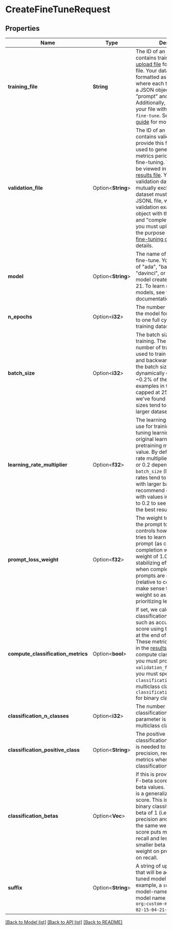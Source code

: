 # CreateFineTuneRequest

## Properties

Name | Type | Description | Notes
------------ | ------------- | ------------- | -------------
**training_file** | **String** | The ID of an uploaded file that contains training data.  See [upload file](/docs/api-reference/files/upload) for how to upload a file.  Your dataset must be formatted as a JSONL file, where each training example is a JSON object with the keys \"prompt\" and \"completion\". Additionally, you must upload your file with the purpose `fine-tune`.  See the [fine-tuning guide](/docs/guides/fine-tuning/creating-training-data) for more details.  | 
**validation_file** | Option<**String**> | The ID of an uploaded file that contains validation data.  If you provide this file, the data is used to generate validation metrics periodically during fine-tuning. These metrics can be viewed in the [fine-tuning results file](/docs/guides/fine-tuning/analyzing-your-fine-tuned-model). Your train and validation data should be mutually exclusive.  Your dataset must be formatted as a JSONL file, where each validation example is a JSON object with the keys \"prompt\" and \"completion\". Additionally, you must upload your file with the purpose `fine-tune`.  See the [fine-tuning guide](/docs/guides/fine-tuning/creating-training-data) for more details.  | [optional]
**model** | Option<**String**> | The name of the base model to fine-tune. You can select one of \"ada\", \"babbage\", \"curie\", \"davinci\", or a fine-tuned model created after 2022-04-21. To learn more about these models, see the [Models](https://platform.openai.com/docs/models) documentation.  | [optional][default to curie]
**n_epochs** | Option<**i32**> | The number of epochs to train the model for. An epoch refers to one full cycle through the training dataset.  | [optional][default to 4]
**batch_size** | Option<**i32**> | The batch size to use for training. The batch size is the number of training examples used to train a single forward and backward pass.  By default, the batch size will be dynamically configured to be ~0.2% of the number of examples in the training set, capped at 256 - in general, we've found that larger batch sizes tend to work better for larger datasets.  | [optional]
**learning_rate_multiplier** | Option<**f32**> | The learning rate multiplier to use for training. The fine-tuning learning rate is the original learning rate used for pretraining multiplied by this value.  By default, the learning rate multiplier is the 0.05, 0.1, or 0.2 depending on final `batch_size` (larger learning rates tend to perform better with larger batch sizes). We recommend experimenting with values in the range 0.02 to 0.2 to see what produces the best results.  | [optional]
**prompt_loss_weight** | Option<**f32**> | The weight to use for loss on the prompt tokens. This controls how much the model tries to learn to generate the prompt (as compared to the completion which always has a weight of 1.0), and can add a stabilizing effect to training when completions are short.  If prompts are extremely long (relative to completions), it may make sense to reduce this weight so as to avoid over-prioritizing learning the prompt.  | [optional][default to 0.01]
**compute_classification_metrics** | Option<**bool**> | If set, we calculate classification-specific metrics such as accuracy and F-1 score using the validation set at the end of every epoch. These metrics can be viewed in the [results file](/docs/guides/fine-tuning/analyzing-your-fine-tuned-model).  In order to compute classification metrics, you must provide a `validation_file`. Additionally, you must specify `classification_n_classes` for multiclass classification or `classification_positive_class` for binary classification.  | [optional][default to false]
**classification_n_classes** | Option<**i32**> | The number of classes in a classification task.  This parameter is required for multiclass classification.  | [optional]
**classification_positive_class** | Option<**String**> | The positive class in binary classification.  This parameter is needed to generate precision, recall, and F1 metrics when doing binary classification.  | [optional]
**classification_betas** | Option<**Vec<f32>**> | If this is provided, we calculate F-beta scores at the specified beta values. The F-beta score is a generalization of F-1 score. This is only used for binary classification.  With a beta of 1 (i.e. the F-1 score), precision and recall are given the same weight. A larger beta score puts more weight on recall and less on precision. A smaller beta score puts more weight on precision and less on recall.  | [optional][default to []]
**suffix** | Option<**String**> | A string of up to 40 characters that will be added to your fine-tuned model name.  For example, a `suffix` of \"custom-model-name\" would produce a model name like `ada:ft-your-org:custom-model-name-2022-02-15-04-21-04`.  | [optional]

[[Back to Model list]](../README.md#documentation-for-models) [[Back to API list]](../README.md#documentation-for-api-endpoints) [[Back to README]](../README.md)


